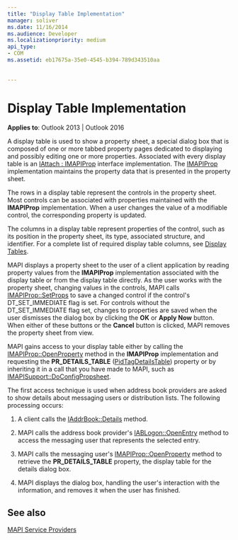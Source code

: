 ```yaml
---
title: "Display Table Implementation"
manager: soliver
ms.date: 11/16/2014
ms.audience: Developer
ms.localizationpriority: medium
api_type:
- COM
ms.assetid: eb17675a-35e0-4545-b394-789d343510aa
 
 
---
```


# Display Table Implementation

  
  
**Applies to**: Outlook 2013 | Outlook 2016 
  
A display table is used to show a property sheet, a special dialog box that is composed of one or more tabbed property pages dedicated to displaying and possibly editing one or more properties. Associated with every display table is an [IAttach : IMAPIProp](iattachimapiprop.md) interface implementation. The [IMAPIProp](imapipropiunknown.md) implementation maintains the property data that is presented in the property sheet. 
  
The rows in a display table represent the controls in the property sheet. Most controls can be associated with properties maintained with the **IMAPIProp** implementation. When a user changes the value of a modifiable control, the corresponding property is updated. 
  
The columns in a display table represent properties of the control, such as its position in the property sheet, its type, associated structure, and identifier. For a complete list of required display table columns, see [Display Tables](display-tables.md).
  
MAPI displays a property sheet to the user of a client application by reading property values from the **IMAPIProp** implementation associated with the display table or from the display table directly. As the user works with the property sheet, changing values in the controls, MAPI calls [IMAPIProp::SetProps](imapiprop-setprops.md) to save a changed control if the control's DT_SET_IMMEDIATE flag is set. For controls without the DT_SET_IMMEDIATE flag set, changes to properties are saved when the user dismisses the dialog box by clicking the **OK** or **Apply Now** button. When either of these buttons or the **Cancel** button is clicked, MAPI removes the property sheet from view. 
  
MAPI gains access to your display table either by calling the [IMAPIProp::OpenProperty](imapiprop-openproperty.md) method in the **IMAPIProp** implementation and requesting the **PR_DETAILS_TABLE** ([PidTagDetailsTable](pidtagdetailstable-canonical-property.md)) property or by inheriting it in a call that you have made to MAPI, such as [IMAPISupport::DoConfigPropsheet](imapisupport-doconfigpropsheet.md).
  
The first access technique is used when address book providers are asked to show details about messaging users or distribution lists. The following processing occurs:
  
1. A client calls the [IAddrBook::Details](iaddrbook-details.md) method. 
    
2. MAPI calls the address book provider's [IABLogon::OpenEntry](iablogon-openentry.md) method to access the messaging user that represents the selected entry. 
    
3. MAPI calls the messaging user's [IMAPIProp::OpenProperty](imapiprop-openproperty.md) method to retrieve the **PR_DETAILS_TABLE** property, the display table for the details dialog box. 
    
4. MAPI displays the dialog box, handling the user's interaction with the information, and removes it when the user has finished. 
    
## See also



[MAPI Service Providers](mapi-service-providers.md)

